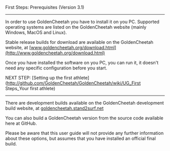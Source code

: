 First Steps: Prerequisites (Version 3.1)
***
In order to use GoldenCheetah you have to install it on you PC. Supported operating systems are listed on the GoldenCheetah website (mainly Windows, MacOS and Linux). 

Stable release builds for download are available on the GoldenCheetah website, at [www.goldencheetah.org/download.html](http://www.goldencheetah.org/download.html)

Once you have installed the software on you PC, you can run it, it doesn't need any specific configuration before you start.

NEXT STEP: [Setting up the first athlete](http://github.com/GoldenCheetah/GoldenCheetah/wiki/UG_First Steps_Your first athlete) 

***
There are development builds available on the GoldenCheetah development build website, at [goldencheetah.stand2surf.net](http://goldencheetah.stand2surf.net/) 

You can also build a GoldenCheetah version from the source code available here at GitHub. 

Please be aware that this user guide will not provide any further information about these options, but assumes that you have installed an official final build.
